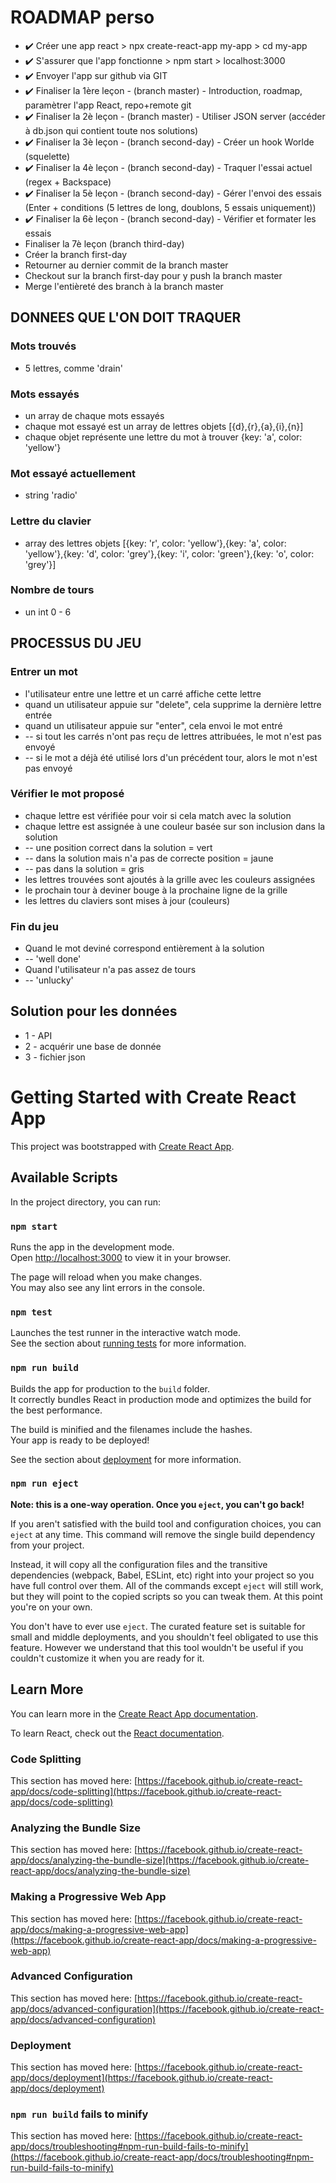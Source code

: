 # ROADMAP perso
- ✔️ Créer une app react > npx create-react-app my-app > cd my-app
- ✔️ S'assurer que l'app fonctionne > npm start > localhost:3000
- ✔️ Envoyer l'app sur github via GIT
- ✔️ Finaliser la 1ère leçon - (branch master) - Introduction, roadmap, paramètrer l'app React, repo+remote git
- ✔️ Finaliser la 2è leçon - (branch master) - Utiliser JSON server (accéder à db.json qui contient toute nos solutions)
- ✔️ Finaliser la 3è leçon - (branch second-day) - Créer un hook Worlde (squelette)
- ✔️ Finaliser la 4è leçon - (branch second-day) - Traquer l'essai actuel (regex + Backspace)
- ✔️ Finaliser la 5è leçon - (branch second-day) - Gérer l'envoi des essais (Enter + conditions (5 lettres de long, doublons, 5 essais uniquement))
- ✔️ Finaliser la 6è leçon - (branch second-day) - Vérifier et formater les essais
- Finaliser la 7è leçon (branch third-day)
- Créer la branch first-day
- Retourner au dernier commit de la branch master
- Checkout sur la branch first-day pour y push la branch master
- Merge l'entièreté des branch à la branch master

## DONNEES QUE L'ON DOIT TRAQUER
### Mots trouvés
- 5 lettres, comme 'drain'

### Mots essayés
- un array de chaque mots essayés
- chaque mot essayé est un array de lettres objets [{d},{r},{a},{i},{n}]
- chaque objet représente une lettre du mot à trouver {key: 'a', color: 'yellow'}

### Mot essayé actuellement
- string 'radio'

### Lettre du clavier
- array des lettres objets [{key: 'r', color: 'yellow'},{key: 'a', color: 'yellow'},{key: 'd', color: 'grey'},{key: 'i', color: 'green'},{key: 'o', color: 'grey'}]

### Nombre de tours
- un int 0 - 6

## PROCESSUS DU JEU
### Entrer un mot
- l'utilisateur entre une lettre et un carré affiche cette lettre
- quand un utilisateur appuie sur "delete", cela supprime la dernière lettre entrée
- quand un utilisateur appuie sur "enter", cela envoi le mot entré
- -- si tout les carrés n'ont pas reçu de lettres attribuées, le mot n'est pas envoyé
- -- si le mot a déjà été utilisé lors d'un précédent tour, alors le mot n'est pas envoyé

### Vérifier le mot proposé
- chaque lettre est vérifiée pour voir si cela match avec la solution
- chaque lettre est assignée à une couleur basée sur son inclusion dans la solution
- -- une position correct dans la solution = vert
- -- dans la solution mais n'a pas de correcte position = jaune
- -- pas dans la solution = gris
- les lettres trouvées sont ajoutés à la grille avec les couleurs assignées
- le prochain tour à deviner bouge à la prochaine ligne de la grille
- les lettres du claviers sont mises à jour (couleurs)

### Fin du jeu
- Quand le mot deviné correspond entièrement à la solution
- -- 'well done'
- Quand l'utilisateur n'a pas assez de tours
- -- 'unlucky'

## Solution pour les données
- 1 - API
- 2 - acquérir une base de donnée
- 3 - fichier json

# Getting Started with Create React App

This project was bootstrapped with [Create React App](https://github.com/facebook/create-react-app).

## Available Scripts

In the project directory, you can run:

### `npm start`

Runs the app in the development mode.\
Open [http://localhost:3000](http://localhost:3000) to view it in your browser.

The page will reload when you make changes.\
You may also see any lint errors in the console.

### `npm test`

Launches the test runner in the interactive watch mode.\
See the section about [running tests](https://facebook.github.io/create-react-app/docs/running-tests) for more information.

### `npm run build`

Builds the app for production to the `build` folder.\
It correctly bundles React in production mode and optimizes the build for the best performance.

The build is minified and the filenames include the hashes.\
Your app is ready to be deployed!

See the section about [deployment](https://facebook.github.io/create-react-app/docs/deployment) for more information.

### `npm run eject`

**Note: this is a one-way operation. Once you `eject`, you can't go back!**

If you aren't satisfied with the build tool and configuration choices, you can `eject` at any time. This command will remove the single build dependency from your project.

Instead, it will copy all the configuration files and the transitive dependencies (webpack, Babel, ESLint, etc) right into your project so you have full control over them. All of the commands except `eject` will still work, but they will point to the copied scripts so you can tweak them. At this point you're on your own.

You don't have to ever use `eject`. The curated feature set is suitable for small and middle deployments, and you shouldn't feel obligated to use this feature. However we understand that this tool wouldn't be useful if you couldn't customize it when you are ready for it.

## Learn More

You can learn more in the [Create React App documentation](https://facebook.github.io/create-react-app/docs/getting-started).

To learn React, check out the [React documentation](https://reactjs.org/).

### Code Splitting

This section has moved here: [https://facebook.github.io/create-react-app/docs/code-splitting](https://facebook.github.io/create-react-app/docs/code-splitting)

### Analyzing the Bundle Size

This section has moved here: [https://facebook.github.io/create-react-app/docs/analyzing-the-bundle-size](https://facebook.github.io/create-react-app/docs/analyzing-the-bundle-size)

### Making a Progressive Web App

This section has moved here: [https://facebook.github.io/create-react-app/docs/making-a-progressive-web-app](https://facebook.github.io/create-react-app/docs/making-a-progressive-web-app)

### Advanced Configuration

This section has moved here: [https://facebook.github.io/create-react-app/docs/advanced-configuration](https://facebook.github.io/create-react-app/docs/advanced-configuration)

### Deployment

This section has moved here: [https://facebook.github.io/create-react-app/docs/deployment](https://facebook.github.io/create-react-app/docs/deployment)

### `npm run build` fails to minify

This section has moved here: [https://facebook.github.io/create-react-app/docs/troubleshooting#npm-run-build-fails-to-minify](https://facebook.github.io/create-react-app/docs/troubleshooting#npm-run-build-fails-to-minify)
